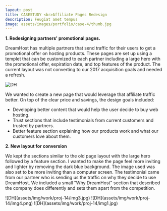 ```yaml
---
layout: post
title: CASESTUDY <br>Affiliate Pages Redesign
description: Feugiat amet tempus
image: assets/images/portfolio/case-4/thumb.jpg
---
```


<p><strong>1. Redesigning partners' promotional pages.</strong></p>
<p>DreamHost has multiple partners that send traffic for their users to get a promotional offer on hosting products. These pages are set up using a templet that can be customized to each partner including a large hero with the promotional offer, expiration date, and top features of the product. The current layout was not converting to our 2017 acquisition goals and needed a refresh.</p>

![DH](assets/img/work/proj-14/img2.png)
<p>We wanted to create a new page that would leverage that affiliate traffic better. On top of the clear price and savings, the design goals included:</p>
<ul>
<li>Developing better content that would help the user decide to buy web hosting.</li>
<li>Trust sections that include testimonials from current customers and trusted by partners.</li>
<li>Better feature section explaining how our products work and what our customers love about them.</li>
</ul>

<p><strong>2. New layout for conversion</strong></p>
<p>We kept the sections similar to the old page layout with the large hero followed by a feature section. I wanted to make the page feel more inviting and lighter by removing the dark blue background. The image used was also set to be more inviting than a computer screen. The testimonial came from our partner who is sending us the traffic on why they decide to use DreamHost. We included a small "Why DreamHost" section that described the company does differently and sets them apart from the competition.</p>
![DH](assets/img/work/proj-14/img3.jpg)
![DH](assets/img/work/proj-14/img4.png)
![DH](assets/img/work/proj-14/img1.jpg)

